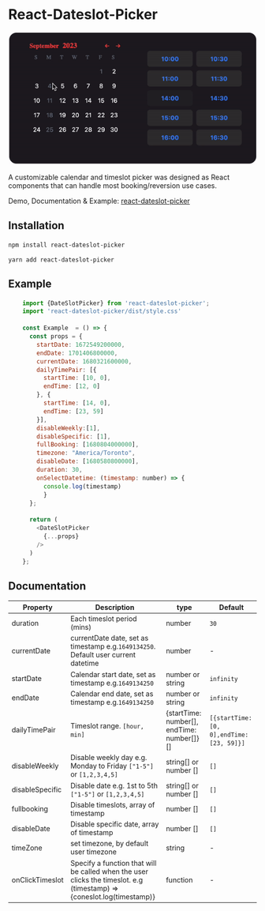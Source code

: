 # React-Dateslot-Picker
![](demo/picker_demo.gif?raw=1)

A customizable calendar and timeslot picker was designed as React components that can handle most booking/reversion use cases.

Demo, Documentation & Example: [react-dateslot-picker](https://link-url-here.org) 

## Installation

```
npm install react-dateslot-picker
```

```
yarn add react-dateslot-picker
```

## Example

```javaScript
    import {DateSlotPicker} from 'react-dateslot-picker';
    import 'react-dateslot-picker/dist/style.css'

    const Example  = () => {
      const props = {
        startDate: 1672549200000,
        endDate: 1701406800000,
        currentDate: 1680321600000,
        dailyTimePair: [{
          startTime: [10, 0],
          endTime: [12, 0]
        }, {
          startTime: [14, 0],
          endTime: [23, 59]
        }],
        disableWeekly:[1],
        disableSpecific: [1],
        fullBooking: [1680804000000],
        timezone: "America/Toronto",
        disableDate: [1680580800000],
        duration: 30,
        onSelectDatetime: (timestamp: number) => {
          console.log(timestamp)
          }
      };

      return (
        <DateSlotPicker
          {...props}
        />
      )
    }; 

```



## Documentation
| Property           | Description                                                                                                                                                                                                                                                                                                        | type           | Default                                                                                                 |
| -------------------- | ---------------------------------------------------------------------------------------------------------------------------------------------------------------------------------------------------------------------------------------------------------------------------------------------------------------------------------- | ----------------------- | -------------------------------------------------------------------------------------------------------------- |                   
| duration        | Each timeslot period (mins)                                                                                                                                                                                                                                                                                         | number                     | `30`
| currentDate        | currentDate date, set as  timestamp e.g.`1649134250`. Default user current datetime                                  | number | -                                                                                                                                                                                         
| startDate        | Calendar start date, set as  timestamp e.g.`1649134250`                                                                                                                                                                                                                                                                                            | number or string                     | `infinity`
| endDate        | Calendar end date, set as  timestamp e.g.`1649134250`                                                                                                                                                                                                                                                                                             | number or string                     | `infinity`
| dailyTimePair        | Timeslot range. `[hour, min]`                                                                                                                                                                                                                                                                                         | {startTime: number[], endTime: number[]}[]              | `[{startTime: [0, 0],endTime: [23, 59]}]`
| disableWeekly        | Disable weekly day e.g. Monday to Friday `["1-5"]` or `[1,2,3,4,5]`                                                                                                                                                                                                                                                                                         | string[] or number []                     | `[]`
| disableSpecific        | Disable date e.g. 1st to 5th `["1-5"]` or `[1,2,3,4,5]`                                                                                                                                                                                                                                                                                         | string[] or number []                     | `[]`
| fullbooking        | Disable timeslots, array of  timestamp                                                                                                                                                                                                                                                                                         | number []                     | `[]`
| disableDate        | Disable specific date, array of  timestamp                                                                                                                                                                                                                                                                             | number []                     | `[]`
| timeZone        | set timezone, by default user timezone                                                                                                                                                                                                                                                                                                   | string                    | -
| onClickTimeslot        | Specify a function that will be called when the user clicks the timeslot. e.g (timestamp) => {coneslot.log(timestamp)}                                                                                                                                                                                                                                                                                 | function                    | -

